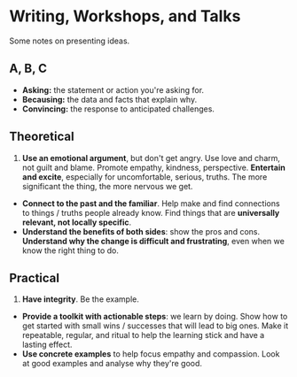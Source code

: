 # Writing, Workshops, and Talks

Some notes on presenting ideas.

## A, B, C

- **Asking:** the statement or action you're asking for.
- **Becausing:** the data and facts that explain why.
- **Convincing:** the response to anticipated challenges.

## Theoretical

1. **Use an emotional argument**, but don't get angry. Use love and charm, not guilt and blame. Promote empathy, kindness, perspective. **Entertain and excite**, especially for uncomfortable, serious, truths. The more significant the thing, the more nervous we get.
- **Connect to the past and the familiar**. Help make and find connections to things / truths people already know.  Find things that are **universally relevant, not locally specific**.
- **Understand the benefits of both sides**: show the pros and cons. **Understand why the change is difficult and frustrating**, even when we know the right thing to do.

## Practical

1. **Have integrity**. Be the example.
- **Provide a toolkit with actionable steps**: we learn by doing. Show how to get started with small wins / successes that will lead to big ones. Make it repeatable, regular, and ritual to help the learning stick and have a lasting effect.
- **Use concrete examples** to help focus empathy and compassion. Look at good examples and analyse why they're good.
